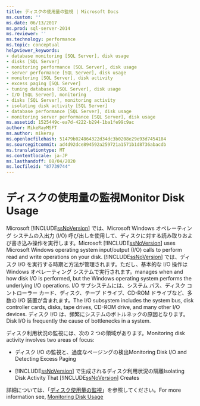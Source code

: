 ```yaml
---
title: ディスクの使用量の監視 | Microsoft Docs
ms.custom: ''
ms.date: 06/13/2017
ms.prod: sql-server-2014
ms.reviewer: ''
ms.technology: performance
ms.topic: conceptual
helpviewer_keywords:
- database monitoring [SQL Server], disk usage
- disks [SQL Server]
- monitoring performance [SQL Server], disk usage
- server performance [SQL Server], disk usage
- monitoring [SQL Server], disk activity
- excess paging [SQL Server]
- tuning databases [SQL Server], disk usage
- I/O [SQL Server], monitoring
- disks [SQL Server], monitoring activity
- isolating disk activity [SQL Server]
- database performance [SQL Server], disk usage
- monitoring server performance [SQL Server], disk usage
ms.assetid: 1525449c-ea7d-4222-b294-1ba1fe99c9ac
author: MikeRayMSFT
ms.author: mikeray
ms.openlocfilehash: 51479b024864322d34dc3b0208e29e93d7454184
ms.sourcegitcommit: ad4d92dce894592a259721a1571b1d8736abacdb
ms.translationtype: MT
ms.contentlocale: ja-JP
ms.lasthandoff: 08/04/2020
ms.locfileid: "87739744"
---
```

# <a name="monitor-disk-usage"></a><span data-ttu-id="9f2ac-102">ディスクの使用量の監視</span><span class="sxs-lookup"><span data-stu-id="9f2ac-102">Monitor Disk Usage</span></span>
  <span data-ttu-id="9f2ac-103">Microsoft [!INCLUDE[ssNoVersion](../../includes/ssnoversion-md.md)] では、Microsoft Windows オペレーティング システムの入出力 (I/O) 呼び出しを使用して、ディスクに対する読み取りおよび書き込み操作を実行します。</span><span class="sxs-lookup"><span data-stu-id="9f2ac-103">Microsoft [!INCLUDE[ssNoVersion](../../includes/ssnoversion-md.md)] uses Microsoft Windows operating system input/output (I/O) calls to perform read and write operations on your disk.</span></span> [!INCLUDE[ssNoVersion](../../includes/ssnoversion-md.md)] <span data-ttu-id="9f2ac-104">では、ディスク I/O を実行する時期と方法が管理されます。ただし、基本的な I/O 操作は Windows オペレーティング システムで実行されます。</span><span class="sxs-lookup"><span data-stu-id="9f2ac-104">manages when and how disk I/O is performed, but the Windows operating system performs the underlying I/O operations.</span></span> <span data-ttu-id="9f2ac-105">I/O サブシステムには、システム バス、ディスク コントローラー カード、ディスク、テープ ドライブ、CD-ROM ドライブなど、多数の I/O 装置が含まれます。</span><span class="sxs-lookup"><span data-stu-id="9f2ac-105">The I/O subsystem includes the system bus, disk controller cards, disks, tape drives, CD-ROM drive, and many other I/O devices.</span></span> <span data-ttu-id="9f2ac-106">ディスク I/O は、頻繁にシステムのボトルネックの原因となります。</span><span class="sxs-lookup"><span data-stu-id="9f2ac-106">Disk I/O is frequently the cause of bottlenecks in a system.</span></span>  
  
 <span data-ttu-id="9f2ac-107">ディスク利用状況の監視には、次の 2 つの領域があります。</span><span class="sxs-lookup"><span data-stu-id="9f2ac-107">Monitoring disk activity involves two areas of focus:</span></span>  
  
-   <span data-ttu-id="9f2ac-108">ディスク I/O の監視と、過度なページングの検出</span><span class="sxs-lookup"><span data-stu-id="9f2ac-108">Monitoring Disk I/O and Detecting Excess Paging</span></span>  
  
-   <span data-ttu-id="9f2ac-109">[!INCLUDE[ssNoVersion](../../includes/ssnoversion-md.md)] で生成されるディスク利用状況の隔離</span><span class="sxs-lookup"><span data-stu-id="9f2ac-109">Isolating Disk Activity That [!INCLUDE[ssNoVersion](../../includes/ssnoversion-md.md)] Creates</span></span>  
  
 <span data-ttu-id="9f2ac-110">詳細については、「[ディスク使用量の監視](https://social.technet.microsoft.com/wiki/contents/articles/monitoring-disk-usage.aspx)」を参照してください。</span><span class="sxs-lookup"><span data-stu-id="9f2ac-110">For more information see, [Monitoring Disk Usage](https://social.technet.microsoft.com/wiki/contents/articles/monitoring-disk-usage.aspx)</span></span>  
  
  
